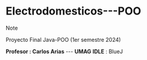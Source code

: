# Electrodomesticos---POO

>[!note]
> Proyecto Final Java-POO (1er semestre 2024)

**Profesor : Carlos Arias** --- **UMAG**
**IDLE** : BlueJ


